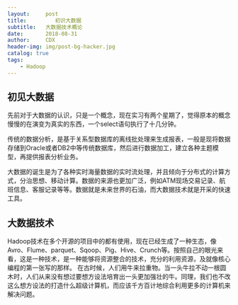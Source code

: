 ```yaml
---
layout:     post
title:         初识大数据
subtitle:   大数据技术概论
date:       2018-08-31
author:     CDX
header-img: img/post-bg-hacker.jpg
catalog: true
tags:
    - Hadoop
---
```


## 初见大数据

先前对于大数据的认识，只是一个概念，现在实习有两个星期了，觉得原本的概念慢慢的在演变为真实的东西，一个select语句执行了十几分钟。

传统的数据分析，是基于关系型数据库的离线批处理来生成报表，一般是现将数据存储到Oracle或者DB2中等传统数据库，然后进行数据加工，建立各种主题模型，再提供报表分析业务。

大数据的诞生是为了各种实时海量数据的实时流处理，并且倾向于分布式的计算方式，分治思想、移动计算。数据的来源也更加广泛，例如ATM现场交易记录、航班信息、客服记录等等。数据就是未来世界的石油，而大数据技术就是开采的快速工具。

## 大数据技术

Hadoop技术在多个开源的项目中的都有使用，现在已经生成了一种生态，像Avro、Flume、parquet、Sqoop、Pig、Hive、Crunch等。按照自己的眼光来看，这是一种技术，是一种能够将资源整合的技术，充分的利用资源，及就像核心编程的第一张写的那样。
在古时候，人们用牛来拉重物。当一头牛拉不动一根圆木时，人们从来没有想过要想方设法培育出一头更加强壮的牛。同理，我们也不改这么想方设法的打造什么超级计算机，而应该千方百计地综合利用更多的计算机来解决问题。

##
 